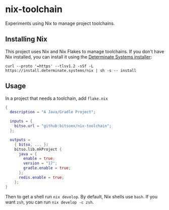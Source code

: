 # nix-toolchain

Experiments using Nix to manage project toolchains.

## Installing Nix

This project uses Nix and Nix Flakes to manage toolchains. If you don't have Nix installed, you can install it using the [Determinate Systems installer](https://github.com/DeterminateSystems/nix-installer):

    curl --proto '=https' --tlsv1.2 -sSf -L https://install.determinate.systems/nix | sh -s -- install

## Usage

In a project that needs a toolchain, add `flake.nix`

```nix
{
  description = "A Java/Gradle Project";

  inputs = {
    bitso.url = "github:bitsoex/nix-toolchain";
  };

  outputs =
    { bitso, ... }:
    bitso.lib.mkProject {
      java = {
        enable = true;
        version = "17";
        gradle.enable = true;
      };
      redis.enable = true;
    };
}
```

Then to get a shell run `nix develop`. By default, Nix shells use `bash`. If you want `zsh`, you can run `nix develop -c zsh`.